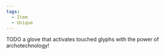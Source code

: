 ```yaml
---
tags:
  - Item
  - Unique
---
```

TODO a glove that activates touched glyphs with the power of archotechnology!
